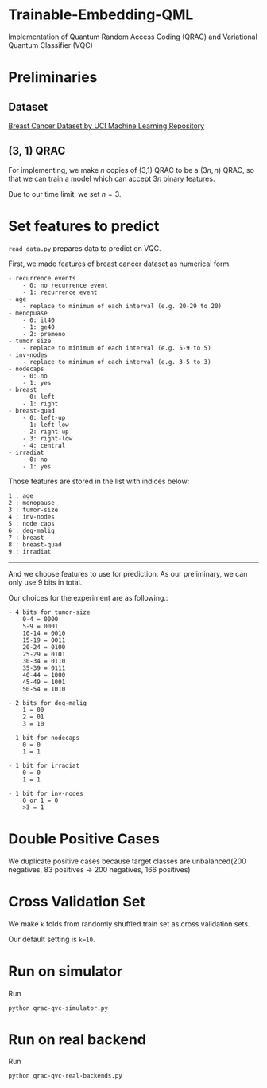 # Trainable-Embedding-QML
Implementation of Quantum Random Access Coding (QRAC) and Variational Quantum Classifier (VQC)

# Preliminaries
## Dataset
[Breast Cancer Dataset by UCI Machine Learning Repository](https://archive.ics.uci.edu/ml/datasets/breast+cancer)

## (3, 1) QRAC
For implementing, we make $n$ copies of (3,1) QRAC to be a $(3n,n)$ QRAC, so that we can train a model which can accept $3n$ binary features. 

Due to our time limit, we set $n=3$.

# Set features to predict
`read_data.py` prepares data to predict on VQC.

First, we made features of breast cancer dataset as numerical form.

```
- recurrence events
    - 0: no recurrence event
    - 1: recurrence event
- age
    - replace to minimum of each interval (e.g. 20-29 to 20)
- menopuase
    - 0: it40
    - 1: ge40
    - 2: premeno
- tumor size
    - replace to minimum of each interval (e.g. 5-9 to 5)
- inv-nodes
    - replace to minimum of each interval (e.g. 3-5 to 3)
- nodecaps
    - 0: no
    - 1: yes
- breast
    - 0: left
    - 1: right
- breast-quad
    - 0: left-up
    - 1: left-low
    - 2: right-up
    - 3: right-low
    - 4: central
- irradiat
    - 0: no
    - 1: yes
```

Those features are stored in the list with indices below:
```0 : recurrence-events
1 : age
2 : menopause
3 : tumor-size
4 : inv-nodes
5 : node caps
6 : deg-malig
7 : breast
8 : breast-quad
9 : irradiat
```

---

And we choose features to use for prediction.
As our preliminary, we can only use 9 bits in total.

Our choices for the experiment are as following.:

```
- 4 bits for tumor-size
    0-4 = 0000
    5-9 = 0001
    10-14 = 0010
    15-19 = 0011
    20-24 = 0100
    25-29 = 0101
    30-34 = 0110
    35-39 = 0111
    40-44 = 1000
    45-49 = 1001
    50-54 = 1010

- 2 bits for deg-malig
    1 = 00
    2 = 01
    3 = 10

- 1 bit for nodecaps
    0 = 0
    1 = 1

- 1 bit for irradiat
    0 = 0
    1 = 1

- 1 bit for inv-nodes
    0 or 1 = 0
    >3 = 1
```
# Double Positive Cases
We duplicate positive cases because target classes are unbalanced(200 negatives, 83 positives -> 200 negatives, 166 positives)

# Cross Validation Set
We make `k` folds from randomly shuffled train set as cross validation sets.

Our default setting is `k=10`.

# Run on simulator
Run

```python qrac-qvc-simulator.py```

# Run on real backend
Run

```python qrac-qvc-real-backends.py```
